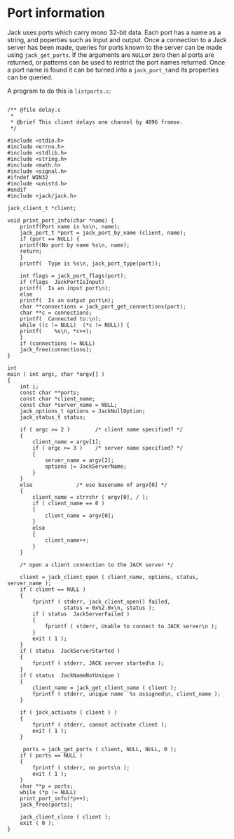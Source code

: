 #  Port information 

Jack uses ports which carry mono 32-bit data. Each port has a name as a string,
      and poperties such as input and output.
      Once a connection to a Jack server has been made, queries for ports known
      to the server can be made using
 `jack_get_ports`.
      If the arguments are
 `NULL`or zero then al ports are
      returned, or patterns can be used to restrict the port names returned.
      Once a port name is found it can be turned into a
 `jack_port_t`and its properties can be queried.

A program to do this is
 `listports.c`:
```sh_cpp

/** @file delay.c
 *
 * @brief This client delays one channel by 4096 framse.
 */

#include <stdio.h>
#include <errno.h>
#include <stdlib.h>
#include <string.h>
#include <math.h>
#include <signal.h>
#ifndef WIN32
#include <unistd.h>
#endif
#include <jack/jack.h>

jack_client_t *client;

void print_port_info(char *name) {
    printf(Port name is %s\n, name);
    jack_port_t *port =	jack_port_by_name (client, name);
    if (port == NULL) {
	printf(No port by name %s\n, name);
	return;
    }
    printf(  Type is %s\n, jack_port_type(port));

    int flags = jack_port_flags(port);
    if (flags  JackPortIsInput) 
	printf(  Is an input port\n);
    else
	printf(  Is an output port\n);
    char **connections = jack_port_get_connections(port);
    char **c = connections;
    printf(  Connected to:\n);
    while ((c != NULL)  (*c != NULL)) {
	printf(    %s\n, *c++);
    }
    if (connections != NULL)
	jack_free(connections);
}

int
main ( int argc, char *argv[] )
{
    int i;
    const char **ports;
    const char *client_name;
    const char *server_name = NULL;
    jack_options_t options = JackNullOption;
    jack_status_t status;

    if ( argc >= 2 )        /* client name specified? */
    {
        client_name = argv[1];
        if ( argc >= 3 )    /* server name specified? */
        {
            server_name = argv[2];
            options |= JackServerName;
        }
    }
    else              /* use basename of argv[0] */
    {
        client_name = strrchr ( argv[0], / );
        if ( client_name == 0 )
        {
            client_name = argv[0];
        }
        else
        {
            client_name++;
        }
    }

    /* open a client connection to the JACK server */

    client = jack_client_open ( client_name, options, status, server_name );
    if ( client == NULL )
    {
        fprintf ( stderr, jack_client_open() failed, 
                  status = 0x%2.0x\n, status );
        if ( status  JackServerFailed )
        {
            fprintf ( stderr, Unable to connect to JACK server\n );
        }
        exit ( 1 );
    }
    if ( status  JackServerStarted )
    {
        fprintf ( stderr, JACK server started\n );
    }
    if ( status  JackNameNotUnique )
    {
        client_name = jack_get_client_name ( client );
        fprintf ( stderr, unique name `%s assigned\n, client_name );
    }

    if ( jack_activate ( client ) )
    {
        fprintf ( stderr, cannot activate client );
        exit ( 1 );
    }

     ports = jack_get_ports ( client, NULL, NULL, 0 );
    if ( ports == NULL )
    {
        fprintf ( stderr, no ports\n );
        exit ( 1 );
    }
    char **p = ports;
    while (*p != NULL)
	print_port_info(*p++);
    jack_free(ports);

    jack_client_close ( client );
    exit ( 0 );
}

      
```


